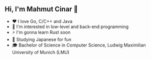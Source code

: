## Hi, I'm Mahmut Cinar 👋
 - ❤️ I love Go, C/C++ and Java
 - 🔨 I'm interested in low-level and back-end programming
 - ⚡ I'm gonna learn Rust soon
 - 👹 Studying Japanese for fun
 - 🎓 Bachelor of Science in Computer Science, Ludwig Maximilian University of Munich (LMU)
<!--
**Muto1907/Muto1907** is a ✨ _special_ ✨ repository because its `README.md` (this file) appears on your GitHub profile.

Here are some ideas to get you started:

- 🔭 I’m currently working on ...
- 🌱 I’m currently learning ...
- 👯 I’m looking to collaborate on ...
- 🤔 I’m looking for help with ...
- 💬 Ask me about ...
- 📫 How to reach me: ...
- 😄 Pronouns: ...
- ⚡ Fun fact: ...
-->
